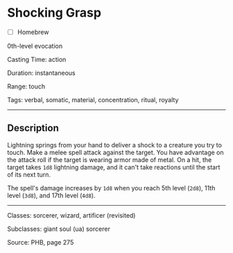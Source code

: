 # Shocking Grasp

- [ ] Homebrew

0th-level evocation

Casting Time: action

Duration: instantaneous

Range: touch

Tags: verbal, somatic, material, concentration, ritual, royalty

---

## Description
Lightning springs from your hand to deliver a shock to a creature you try to touch. Make a melee spell attack against the target. You have advantage on the attack roll if the target is wearing armor made of metal. On a hit, the target takes `1d8` lightning damage, and it can't take reactions until the start of its next turn.

The spell's damage increases by `1d8` when you reach 5th level (`2d8`), 11th level (`3d8`), and 17th level (`4d8`).

---

Classes: sorcerer, wizard, artificer (revisited)

Subclasses: giant soul (ua) sorcerer

Source: PHB, page 275
